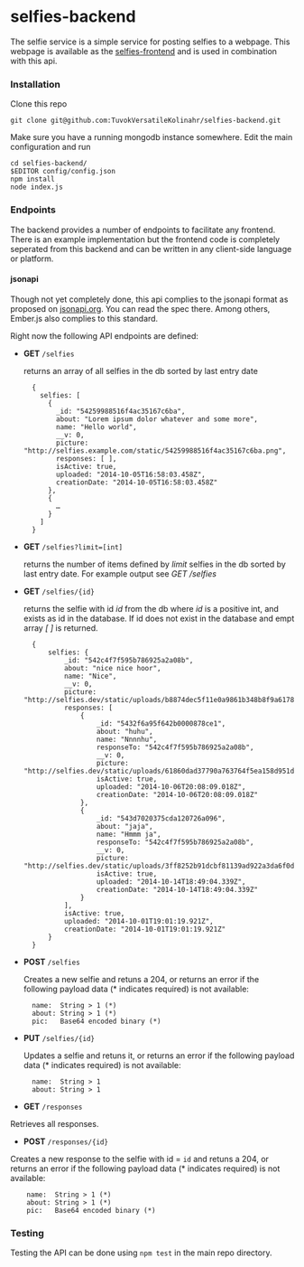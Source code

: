 selfies-backend
===============

The selfie service is a simple service for posting selfies to a webpage. This webpage is available as the [selfies-frontend](https://github.com/TuvokVersatileKolinahr/selfies-frontend/releases/latest) and is used in combination with this api.

### Installation ###
Clone this repo

	git clone git@github.com:TuvokVersatileKolinahr/selfies-backend.git

Make sure you have a running mongodb instance somewhere. Edit the main configuration and run

	cd selfies-backend/	
	$EDITOR config/config.json
	npm install
	node index.js

### Endpoints ###
The backend provides a number of endpoints to facilitate any frontend. There is an example implementation but the frontend code is completely seperated from this backend and can be written in any client-side language or platform.

#### jsonapi ####
Though not yet completely done, this api complies to the jsonapi format as proposed on [jsonapi.org](http://jsonapi.org/format/). You can read the spec there. Among others, Ember.js also complies to this standard.

Right now the following API endpoints are defined:

- **GET** `/selfies` 
	
	returns an array of all selfies in the db sorted by last entry date
	
		{
		  selfies: [
			{
			  _id: "54259988516f4ac35167c6ba",
			  about: "Lorem ipsum dolor whatever and some more",
			  name: "Hello world",
			  __v: 0,
			  picture: "http://selfies.example.com/static/54259988516f4ac35167c6ba.png",
			  responses: [ ],
			  isActive: true,
			  uploaded: "2014-10-05T16:58:03.458Z",
			  creationDate: "2014-10-05T16:58:03.458Z"
			},
			{
			  …
			}
		  ]
		}

- **GET** `/selfies?limit=[int]` 
	
	returns the number of items defined by *limit* selfies in the db sorted by last entry date. For example output see *GET /selfies*

- **GET** `/selfies/{id}`

	returns the selfie with id *id* from the db where *id* is a positive int, and exists as id in the database. If id does not exist in the database and empt array *[ ]* is returned.
	
		{
			selfies: {
				_id: "542c4f7f595b786925a2a08b",
				about: "nice nice hoor",
				name: "Nice",
				__v: 0,
				picture: "http://selfies.dev/static/uploads/b8874dec5f11e0a9861b348b8f9a6178.png",
				responses: [
					{
						_id: "5432f6a95f642b0000878ce1",
						about: "huhu",
						name: "Nnnnhu",
						responseTo: "542c4f7f595b786925a2a08b",
						__v: 0,
						picture: "http://selfies.dev/static/uploads/61860dad37790a763764f5ea158d951d.png",
						isActive: true,
						uploaded: "2014-10-06T20:08:09.018Z",
						creationDate: "2014-10-06T20:08:09.018Z"
					},
					{
						_id: "543d7020375cda120726a096",
						about: "jaja",
						name: "Hmmm ja",
						responseTo: "542c4f7f595b786925a2a08b",
						__v: 0,
						picture: "http://selfies.dev/static/uploads/3ff8252b91dcbf81139ad922a3da6f0d.png",
						isActive: true,
						uploaded: "2014-10-14T18:49:04.339Z",
						creationDate: "2014-10-14T18:49:04.339Z"
					}
				],
				isActive: true,
				uploaded: "2014-10-01T19:01:19.921Z",
				creationDate: "2014-10-01T19:01:19.921Z"
			}
		}
- **POST** `/selfies`

	Creates a new selfie and retuns a 204, or returns an error if the following payload data (* indicates required) is not available:

	    name:  String > 1 (*)
	    about: String > 1 (*)
	    pic:   Base64 encoded binary (*)
 
- **PUT** `/selfies/{id}`

	Updates a selfie and retuns it, or returns an error if the following payload data (* indicates required) is not available:

	    name:  String > 1
	    about: String > 1

- **GET** `/responses`

Retrieves all responses.

- **POST** `/responses/{id}`

Creates a new response to the selfie with id = `id` and retuns a 204, or returns an error if the following payload data (* indicates required) is not available:

	    name:  String > 1 (*)
	    about: String > 1 (*)
	    pic:   Base64 encoded binary (*)


 
### Testing ###
Testing the API can be done using `npm test` in the main repo directory. 